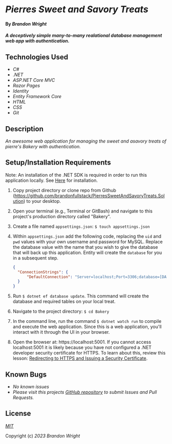 # _Pierres Sweet and Savory Treats_

#### By _**Brandon Wright**_

#### _A deceptively simple many-to-many realational database management web app with authentication._

## Technologies Used

* _C#_
* _.NET_
* _ASP.NET Core MVC_
* _Razor Pages_
* _Identity_
* _Entity Framework Core_
* _HTML_
* _CSS_
* _Git_

## Description

_An awesome web application for managing the sweet and asavory treats of pierre's Bakery with authentication._

## Setup/Installation Requirements

Note: An installation of the .NET SDK is required in order to run this application locally. See [Here](https://dotnet.microsoft.com/en-us/) for installation.

1. Copy project directory or clone repo from Github (https://github.com/brandonfullstack/PierresSweetAndSavoryTreats.Solution) to your desktop.
2. Open your terminal (e.g., Terminal or GitBash) and navigate to this project's production directory called "Bakery".
3. Create a file named `appsettings.json`: `$ touch appsettings.json`
4. Within `appsettings.json` add the following code, replacing the `uid` and `pwd` values with your own username and password for MySQL. Replace the database value with the name that you wish to give the database that will back up this application. Entity will create the `database` for you in a subsequent step.

    ```json
    {
      "ConnectionStrings": {
          "DefaultConnection": "Server=localhost;Port=3306;database=[DATABASE-NAME];uid=[YOUR-USERNAME];pwd=[YOUR-MYSQL-PASSWORD];"
      }
    }
    ```

5. Run `$ dotnet ef database update`. This command will create the database and required tables on your local treat.
6. Navigate to the project directory: `$ cd Bakery`
7. In the command line, run the command `$ dotnet watch run` to compile and execute the web application. Since this is a web application, you'll interact with it through the UI in your browser.
8. Open the browser at: https://localhost:5001. If you cannot access localhost:5001 it is likely because you have not configured a .NET developer security certificate for HTTPS. To learn about this, review this lesson: [Redirecting to HTTPS and Issuing a Security Certificate](https://www.learnhowtoprogram.com/c-and-net/basic-web-applications/redirecting-to-https-and-issuing-a-security-certificate).

## Known Bugs

* _No known issues_
* _Please visit this projects [GitHub repository](https://github.com/brandonfullstack/PierresSweetAndSavoryTreats.Solution) to submit Issues and Pull Requests._

## License

_[MIT](https://choosealicense.com/licenses/mit/)_

Copyright (c) _2023_ _Brandon Wright_